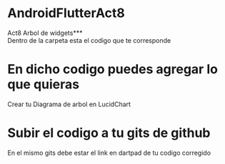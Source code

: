 # AndroidFlutterAct8
Act8 Arbol de widgets***  
Dentro de la carpeta esta el codigo que te corresponde
# En dicho codigo puedes agregar lo que quieras 
Crear tu Diagrama de arbol en LucidChart
#  Subir el codigo a tu gits de github
En el mismo gits debe estar el link en dartpad de tu codigo corregido
